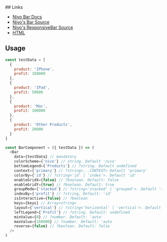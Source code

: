 ## Links

- [Nivo Bar Docs](https://nivo.rocks/bar/)
- [Nivo's Bar Source](https://github.com/plouc/nivo/blob/master/packages/bar/src/Bar.js)
- [Nivo's ResponsiveBar Source](https://github.com/plouc/nivo/blob/master/packages/bar/src/ResponsiveBar.js)
- [HTML](https://www.w3schools.com/tags/tag_button.asp)

## Usage

```javascript
const testData = [
  {
    product: 'IPhone',
    profit: 160000
  },
  {
    product: 'IPad',
    profit: 50000
  },
  {
    product: 'Mac',
    profit: 100000
  },
  {
    product: 'Other Products',
    profit: 20000
  }
]

const BarComponent = ({ testData }) => (
  <Bar
    data={testData} // mandatory
    colorScheme={'nivo'} // string. Default 'nivo'
    bottomLegend={'Products'} // ?string. Default undefined
    context={'primary'} // ?string<...CONTEXT> Default 'primary'
    colorBy={'id'} // ?string<'id' | 'index'>. Default 'id'
    enableGridX={false} // ?boolean. Default: false
    enableGridY={true} // ?boolean. Default: true
    groupMode={'stacked'} // ?string<'stacked' | 'grouped'>. Default 'stacked'
    indexBy={'profit'} // ?string. Default: 'id'
    isInteractive={false} // ?boolean
    keys={keys} // Array<string>
    layout={'vertical'} // ?string<'horizontal' | 'vertical'>. Default 'vertical'
    leftLegend={'Profit'} // ?string. Default: undefined
    minValue={0} // ?number. Default: 'auto'
    maxValue={160000} // ?number. Default: 'auto
    reverse={false} // ?boolean. Default: false
  />
)
```
